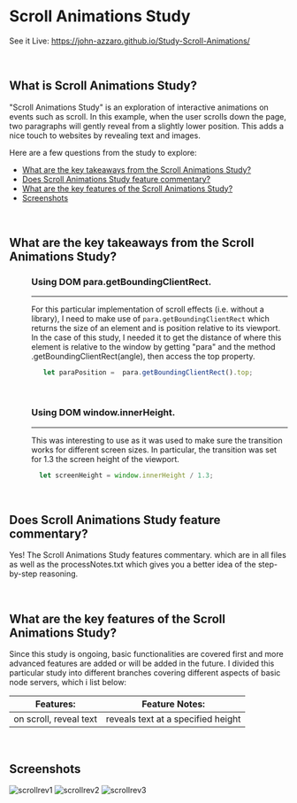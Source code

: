 # Scroll Animations Study
See it Live:  https://john-azzaro.github.io/Study-Scroll-Animations/

<br>

## What is Scroll Animations Study?
"Scroll Animations Study" is an exploration of interactive animations on events such as scroll.  In this example, when the user
scrolls down the page, two paragraphs will gently reveal from a slightly lower position. This adds a nice touch to websites by revealing
text and images.

Here are a few questions from the study to explore:

* [What are the key takeaways from the Scroll Animations Study?](#What-are-the-key-takeaways-from-the-Scroll-Animations-Study)
* [Does Scroll Animations Study feature commentary?](#Does-Scroll-Animations-Study-feature-commentary)
* [What are the key features of the Scroll Animations Study?](#What-are-the-key-features-of-the-Scroll-Animations-Study)
* [Screenshots](#Screenshots)
<br>

## What are the key takeaways from the Scroll Animations Study?

<dl>
<dd> 

### Using DOM para.getBoundingClientRect.
-----
For this particular implementation of scroll effects (i.e. without a library), I need to make use of ```para.getBoundingClientRect``` which returns the size of an element and is position relative to its viewport. In the case of this study, I needed it to get the distance of where this element is relative to the window by getting "para" and the method .getBoundingClientRect(angle), then access the top property.
```JavaScript
   let paraPosition =  para.getBoundingClientRect().top;
```

<br>

### Using DOM window.innerHeight.
-----
This was interesting to use as it was used to make sure the transition works for different screen sizes. In particular, the transition was set for 1.3 the screen height of the viewport.
```JavaScript
  let screenHeight = window.innerHeight / 1.3;
```


</dd>
</dl>

<br>

## Does Scroll Animations Study feature commentary?
Yes! The Scroll Animations Study features commentary. which are in all files as well as the processNotes.txt which gives you a better idea of the step-by-step
reasoning.  

<br>

## What are the key features of the Scroll Animations Study?
Since this study is ongoing, basic functionalities are covered first and more advanced features are added or will be added in the future.  I divided this particular study into different branches covering different aspects of basic node servers, which i list below:


| **Features:**                            | **Feature Notes:**                             |
| ---------------------------------------- | ----------------------------------------------|
|  on scroll, reveal text                  |  reveals text at a specified height                                              |

<br>

## Screenshots

![scrollrev1](https://user-images.githubusercontent.com/37447586/63073715-ebd2f900-bede-11e9-810f-8f762c1edeb9.png)
![scrollrev2](https://user-images.githubusercontent.com/37447586/63073716-ec6b8f80-bede-11e9-9543-f65cc98d53f7.png)
![scrollrev3](https://user-images.githubusercontent.com/37447586/63073719-ec6b8f80-bede-11e9-93ba-267f65c609d0.png)
